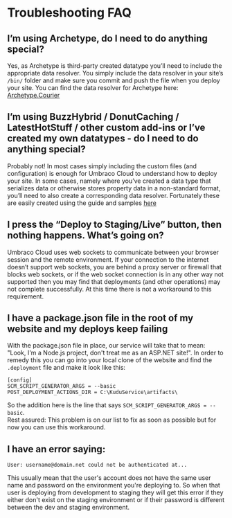 # Troubleshooting FAQ

## I’m using Archetype, do I need to do anything special?

Yes, as Archetype is third-party created datatype you’ll need to include the appropriate data resolver.  You simply include the data resolver in your site’s `/bin/` folder and make sure you commit and push the file when you deploy your site.  You can find the data resolver for Archetype here: [Archetype.Courier](https://github.com/leekelleher/Archetype.Courier)

## I’m using BuzzHybrid / DonutCaching / LatestHotStuff / other custom add-ins or I’ve created my own datatypes - do I need to do anything special?

Probably not! In most cases simply including the custom files (and configuration) is enough for Umbraco Cloud to understand how to deploy your site.  In some cases, namely where you’ve created a data type that serializes data or otherwise stores property data in a non-standard format, you’ll need to also create a corresponding data resolver.  Fortunately these are easily created using the guide and samples [here](https://github.com/umbraco/Courier/blob/master/Documentation/Developer%20Documentation/Data%20Resolvers.md)


## I press the “Deploy to Staging/Live” button, then nothing happens.  What’s going on?

Umbraco Cloud uses web sockets to communicate between your browser session and the remote environment.  If your connection to the internet doesn’t support web sockets, you are behind a proxy server or firewall that blocks web sockets, or if the web socket connection is in any other way not supported then you may find that deployments (and other operations) may not complete successfully.  At this time there is not a workaround to this requirement.


## I have a package.json file in the root of my website and my deploys keep failing

With the package.json file in place, our service will take that to mean: "Look, I'm a Node.js project, don't treat me as an ASP.NET site!". In order to remedy this you can go into your local clone of the website and find the `.deployment` file and make it look like this:

    [config]
    SCM_SCRIPT_GENERATOR_ARGS = --basic
    POST_DEPLOYMENT_ACTIONS_DIR = C:\KuduService\artifacts\

So the addition here is the line that says `SCM_SCRIPT_GENERATOR_ARGS = --basic`.   
Rest assured: This problem is on our list to fix as soon as possible but for now you can use this workaround.

## I have an error saying:

`User: username@domain.net could not be authenticated at...`

This usually mean that the user's account does not have the same user name and password on the environment you're deploying to. So when that user is deploying from development to staging they will get this error if they either don't exist on the staging environment or if their password is different between the dev and staging environment.